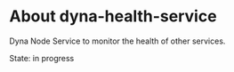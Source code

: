 # About dyna-health-service

Dyna Node Service to monitor the health of other services.

State: in progress

